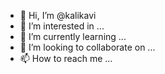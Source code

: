- 👋 Hi, I’m @kalikavi
- 👀 I’m interested in ...
- 🌱 I’m currently learning ...
- 💞️ I’m looking to collaborate on ...
- 📫 How to reach me ...

<!---
kalikavi/kalikavi is a ✨ special ✨ repository because its `README.md` (this file) appears on your GitHub profile.
You can click the Preview link to take a look at your changes.
--->
